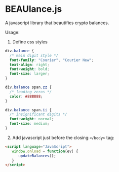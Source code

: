 # BEAUlance.js
A javascript library that beautifies crypto balances.

Usage:


 1. Define css styles

```css
div.balance {
  /* main digit style */
  font-family: "Courier", "Courier New";
  text-align: right;
  font-weight: bold;
  font-size: larger;
}

div.balance span.zz {
  /* leading zeros */
  color: #888888;
}

div.balance span.ii {
  /* insignificant digits */
  font-weight: normal;
  font-size: medium;
}

```
 2. Add javascript just before the closing `</body>` tag:
 
```html
<script language="JavaScript">
   window.onload = function(ev) {
      updateBalances();
   }
</script>
```


